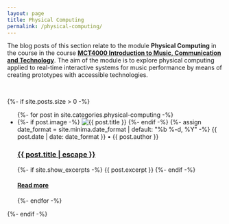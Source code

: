```yaml
---
layout: page
title: Physical Computing
permalink: /physical-computing/
---
```


The blog posts of this section relate to the module **Physical Computing** in the course in the course [**MCT4000 Introduction to Music, Communication and Technology**](https://www.ntnu.edu/studies/courses/MCT4000). The aim of the module is to explore physical computing applied to real-time interactive systems for music performance by means of creating prototypes with accessible technologies.

<br />

{%- if site.posts.size > 0 -%}
  <!-- <h2 class="post-list-heading">{{ page.list_title | default: "Posts" }}</h2> -->
  <ul class="post-list">
    {%- for post in site.categories.physical-computing -%}
    <li>
      {%- if post.image -%}
      <img src="{{ post.image | prepend: site.baseurl }}" alt="{{ post.title }}" title="{{ post.title }}">
      {%- endif -%}
      {%- assign date_format = site.minima.date_format | default: "%b %-d, %Y" -%}
      <span class="post-meta">{{ post.date | date: date_format }}</span>
      <span class="post-meta">• {{ post.author }}</span>
      <h3>
        <a class="post-link" href="{{ post.url | relative_url }}">
          {{ post.title | escape }}
        </a>
      </h3>
      {%- if site.show_excerpts -%}
        {{ post.excerpt }}
      {%- endif -%}
      <h4>
      <a href="{{ post.url | relative_url }}">
        Read more
      </a>
      </h4>
    </li>
    {%- endfor -%}
  </ul>
  {%- endif -%}
